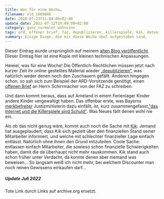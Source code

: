 ```yaml
---
title: Was für eine Woche…
filename: old_1669046
date: 2010-07-23T11:04:00+02:00
update_date: 2022-07-12T19:49:00+02:00
category: ganz_normaler_wahnsinn
tags: ard, offener brief, faz, depublizieren, killerspiele, kik, datenschutz, rant
summary: Einige Dinge, die mir diese Woche übel aufgestoßen sind.
---
```

Dieser Eintrag wurde ursprünglich auf meinem [alten Blog veröffentlicht](https://stu.blogger.de/stories/1669046/). Dieser Eintrag hier ist eine Kopie mit kleinen technischen Anpassungen.

Heieiei, was für eine Woche! Die Öffentlich-Rechtlichen müssen jetzt nach kurzer Zeit ihr online gestelltes Material wieder [„depublizieren“](https://web.archive.org/web/20100728011715/http://blog.tagesschau.de/?p=8089), was natürlich weder denen noch den Zuschauern gefällt. Anderen hingegen schon, so sah sich zum Beispiel der ARD-Vorsitzende genötigt, einen [offenen Brief](https://web.archive.org/web/20100722030640/http://www.ard.de/intern/-/id=1886/nid=1886/did=1527714/exkc18/index.html) an Herrn Schirrmacher von der FAZ zu schreiben.

Und dann kommt heraus, dass auf Ameland in einem Ferienlager Kinder andere Kinder vergewaltigt haben. Das offenbar erste, was Bayerns [merkbefreiter](https://www.netzpolitik.org/2010/merkbefreit/) Justizministerin dazu einfällt, ist,  kurz zusammengefasst,["das Internet und die Killerspiele sind Schuld"](https://www.justiz.bayern.de/ministerium/presse/archiv/2010/detail/93.php). Was Neues fällt denen wohl nie ein.

Als ob das nicht genug wäre, kommt auch noch die Sache mit [Kik](https://www.heise.de/newsticker/meldung/Textildiscounter-KiK-erneut-am-Datenschutz-Pranger-1043837.html): Jemand hat ausgeplaudert, dass Kik sich gezielt über den finanziellen Stand seiner Mitarbeiter informiert, und welche mit schlechter finanzieller Lage einfach entlässt. Natürlich ohne ihnen den Grund mitzuteilen. Coole Sache: entlassen einfach Mitarbeiter, die sowieso schon finanzielle Schwierigkeiten haben, damit die da überhaupt nicht mehr rauskommen. Kik stand auch schon früher unter Verdacht, da konnte denen aber niemand was beweisen… So langsam weiß ich nicht mehr, bei welchem Discounter man noch reinen Gewissens einkaufen darf…

##### Update Juli 2022

Tote Link durch Links auf archive.org ersetzt.
